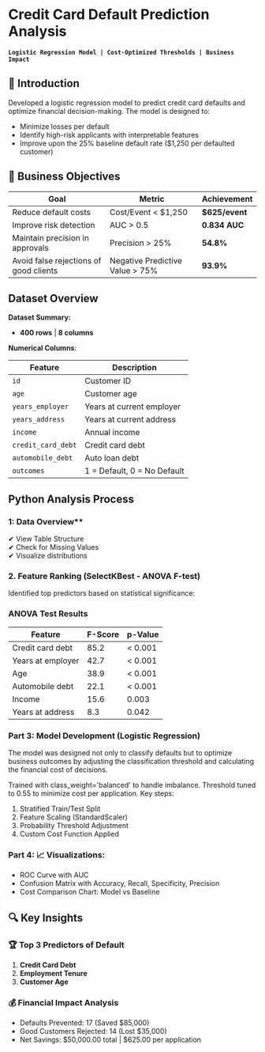 # Credit Card Default Prediction Analysis
**`Logistic Regression Model | Cost-Optimized Thresholds | Business Impact`**

## 📌 Introduction
Developed a logistic regression model to predict credit card defaults and optimize financial decision-making. The model is designed to:
- Minimize losses per default
- Identify high-risk applicants with interpretable features
- Improve upon the 25% baseline default rate ($1,250 per defaulted customer)

## 🎯 Business Objectives
| Goal | Metric | Achievement |
|------|--------|-------------|
| Reduce default costs | Cost/Event < $1,250 | **$625/event** |
| Improve risk detection | AUC > 0.5 | **0.834 AUC** |
| Maintain precision in approvals | Precision > 25% | **54.8%** |
| Avoid false rejections of good clients|Negative Predictive Value > 75%| **93.9%** |

## Dataset Overview

**Dataset Summary:**  
- **400 rows** | **8 columns**

**Numerical Columns**:  

| Feature            | Description                 |
| ------------------ | --------------------------- |
| `id`               | Customer ID                 |
| `age`              | Customer age                |
| `years_employer`   | Years at current employer   |
| `years_address`    | Years at current address    |
| `income`           | Annual income               |
| `credit_card_debt` | Credit card debt            |
| `automobile_debt`  | Auto loan debt              |
| `outcomes`         | 1 = Default, 0 = No Default |


## Python Analysis Process  
### 1: Data Overview**  
✔ View Table Structure  
✔ Check for Missing Values  
✔ Visualize distributions

### 2. Feature Ranking (SelectKBest - ANOVA F-test)
Identified top predictors based on statistical significance:

### ANOVA Test Results
| Feature            | F-Score | p-Value   |
|--------------------|---------|-----------|
| Credit card debt   | 85.2    | < 0.001   |
| Years at employer  | 42.7    | < 0.001   |
| Age                | 38.9    | < 0.001   |
| Automobile debt    | 22.1    | < 0.001   |
| Income             | 15.6    | 0.003     |
| Years at address   | 8.3     | 0.042     |

### Part 3: Model Development (Logistic Regression)
The model was designed not only to classify defaults but to optimize business outcomes by adjusting the classification threshold and calculating the financial cost of decisions.

Trained with class_weight='balanced' to handle imbalance. Threshold tuned to 0.55 to minimize cost per application.
Key steps:
1. Stratified Train/Test Split
2. Feature Scaling (StandardScaler)
3. Probability Threshold Adjustment
4. Custom Cost Function Applied

### Part 4: 📈 Visualizations:
- ROC Curve with AUC
- Confusion Matrix with Accuracy, Recall, Specificity, Precision
- Cost Comparison Chart: Model vs Baseline


## 🔍 Key Insights

### 🏆 Top 3 Predictors of Default
1. **Credit Card Debt**  
2. **Employment Tenure**  
3. **Customer Age**

### 💰 Financial Impact Analysis
- Defaults Prevented: 17 (Saved $85,000)
- Good Customers Rejected: 14 (Lost $35,000)
- Net Savings: $50,000.00 total | $625.00 per application

